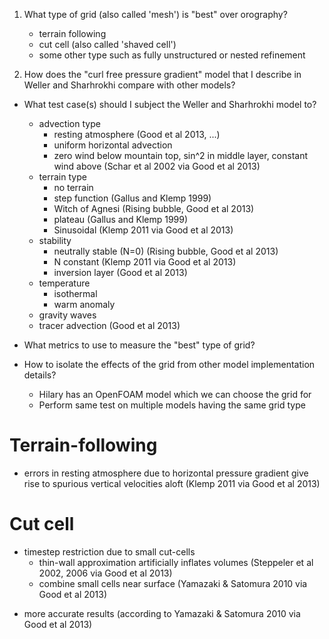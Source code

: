1. What type of grid (also called 'mesh') is "best" over orography?
   - terrain following
   - cut cell (also called 'shaved cell')
   - some other type such as fully unstructured or nested refinement

2. How does the "curl free pressure gradient" model that I describe in Weller and Sharhrokhi compare with other models?

- What test case(s) should I subject the Weller and Sharhrokhi model to?
  - advection type
    - resting atmosphere (Good et al 2013, ...)
    - uniform horizontal advection
    - zero wind below mountain top, sin^2 in middle layer, constant wind above (Schar et al 2002 via Good et al 2013)
  - terrain type
    - no terrain
    - step function (Gallus and Klemp 1999)
    - Witch of Agnesi (Rising bubble, Good et al 2013)
    - plateau (Gallus and Klemp 1999)
    - Sinusoidal (Klemp 2011 via Good et al 2013)
  - stability
    - neutrally stable (N=0) (Rising bubble, Good et al 2013)
    - N constant (Klemp 2011 via Good et al 2013)
    - inversion layer (Good et al 2013)
  - temperature
    - isothermal
    - warm anomaly
  - gravity waves
  - tracer advection (Good et al 2013)

- What metrics to use to measure the "best" type of grid?
- How to isolate the effects of the grid from other model implementation details?
  - Hilary has an OpenFOAM model which we can choose the grid for
  - Perform same test on multiple models having the same grid type


Terrain-following
=================
- errors in resting atmosphere due to horizontal pressure gradient give rise to spurious vertical velocities aloft (Klemp 2011 via Good et al 2013)

Cut cell
========
- timestep restriction due to small cut-cells
  + thin-wall approximation artificially inflates volumes (Steppeler et al 2002, 2006 via Good et al 2013)
  + combine small cells near surface (Yamazaki & Satomura 2010 via Good et al 2013)
+ more accurate results (according to Yamazaki & Satomura 2010 via Good et al 2013)
